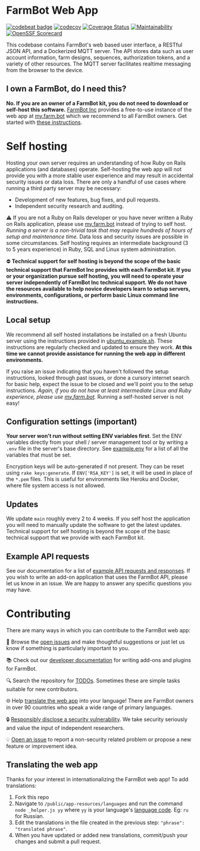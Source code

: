 # FarmBot Web App

[![codebeat badge](https://codebeat.co/badges/7f81859b-67fe-4bdb-b56f-050bfed35e9c)](https://codebeat.co/projects/github-com-farmbot-farmbot-web-app-staging)
[![codecov](https://codecov.io/gh/FarmBot/Farmbot-Web-App/branch/main/graph/badge.svg)](https://codecov.io/gh/FarmBot/Farmbot-Web-App)
[![Coverage Status](https://coveralls.io/repos/github/FarmBot/Farmbot-Web-App/badge.svg)](https://coveralls.io/github/FarmBot/Farmbot-Web-App)
[![Maintainability](https://api.codeclimate.com/v1/badges/74091163d8a02bb8988f/maintainability)](https://codeclimate.com/github/FarmBot/Farmbot-Web-App/maintainability)
[![OpenSSF Scorecard](https://api.securityscorecards.dev/projects/github.com/FarmBot/Farmbot-Web-App/badge)](https://securityscorecards.dev/viewer/?uri=github.com/FarmBot/Farmbot-Web-App)


This codebase contains FarmBot's web based user interface, a RESTful JSON API, and a Dockerized MQTT server. The API stores data such as user account information, farm designs, sequences, authorization tokens, and a variety of other resources. The MQTT server facilitates realtime messaging from the browser to the device.

## I own a FarmBot, do I need this?

**No. If you are an owner of a FarmBot kit, you do not need to download or self-host this software.** [FarmBot Inc](https://farm.bot) provides a free-to-use instance of the web app at [my.farm.bot](https://my.farm.bot/) which we recommend to all FarmBot owners. Get started with [these instructions](https://software.farm.bot/docs/getting-started).

# Self hosting

Hosting your own server requires an understanding of how Ruby on Rails applications (and databases) operate. Self-hosting the web app will not provide you with a more stable user experience and may result in accidental security issues or data loss. There are only a handful of use cases where running a third party server may be necessary:

 * Development of new features, bug fixes, and pull requests.
 * Independent security research and auditing.

:warning: If you are not a Ruby on Rails developer or you have never written a Ruby on Rails application, please use [my.farm.bot](https://my.farm.bot/) instead of trying to self host. *Running a server is a non-trivial task that may require hundreds of hours of setup and maintenance time.* Data loss and security issues are possible in some circumstances. Self hosting requires an intermediate background (3 to 5 years experience) in Ruby, SQL and Linux system administration.

:no_entry: **Technical support for self hosting is beyond the scope of the basic technical support that FarmBot Inc provides with each FarmBot kit. If you or your organization pursue self hosting, you will need to operate your server independently of FarmBot Inc technical support. We do not have the resources available to help novice developers learn to setup servers, environments, configurations, or perform basic Linux command line instructions.**

## Local setup

We recommend all self hosted installations be installed on a fresh Ubuntu server using the instructions provided in [ubuntu_example.sh](https://github.com/FarmBot/Farmbot-Web-App/blob/main/ubuntu_example.sh). These instructions are regularly checked and updated to ensure they work. **At this time we cannot provide assistance for running the web app in different environments.**

If you raise an issue indicating that you haven't followed the setup instructions, looked through past issues, or done a cursory internet search for basic help, expect the issue to be closed and we'll point you to the setup instructions. *Again, if you do not have at least intermediate Linux and Ruby experience, please use [my.farm.bot](https://my.farm.bot).* Running a self-hosted server is not easy!

## Configuration settings (important)

**Your server won't run without setting ENV variables first**. Set the ENV variables directly from your shell / server management tool or by writing a `.env` file in the server's base directory. See [example.env](https://github.com/FarmBot/Farmbot-Web-App/blob/main/example.env) for a list of all the variables that must be set.

Encryption keys will be auto-generated if not present. They can be reset using `rake keys:generate`. If `ENV['RSA_KEY']` is set, it will be used in place of the `*.pem` files. This is useful for environments like Heroku and Docker, where file system access is not allowed.

## Updates

We update `main` roughly every 2 to 4 weeks. If you self host the application you will need to manually update the software to get the latest updates. Technical support for self hosting is beyond the scope of the basic technical support that we provide with each FarmBot kit.

## Example API requests

See our documentation for a list of [example API requests and responses](https://developer.farm.bot/docs/api-docs). If you wish to write an add-on application that uses the FarmBot API, please let us know in an issue. We are happy to answer any specific questions you may have.

# Contributing

There are many ways in which you can contribute to the FarmBot web app:

:pencil: Browse the [open issues](https://github.com/FarmBot/Farmbot-Web-App/issues) and make thoughtful suggestions or just let us know if something is particularly important to you.

:books: Check out our [developer documentation](https://developer.farm.bot/) for writing add-ons and plugins for FarmBot.

:mag: Search the repository for [TODOs](https://github.com/FarmBot/Farmbot-Web-App/search?utf8=%E2%9C%93&q=todo). Sometimes these are simple tasks suitable for new contributors.

:globe_with_meridians: Help [translate the web app](#translating-the-web-app) into your language! There are FarmBot owners in over 90 countries who speak a wide range of primary languages.

:lock: [Responsibly disclose a security vulnerability](http://disclosure.farm.bot/). We take security seriously and value the input of independent researchers.

:bulb: [Open an issue](https://github.com/FarmBot/Farmbot-Web-App/issues/new) to report a non-security related problem or propose a new feature or improvement idea.

## Translating the web app

Thanks for your interest in internationalizing the FarmBot web app! To add translations:

1. Fork this repo
0. Navigate to `/public/app-resources/languages` and run the command `node _helper.js yy` where `yy` is your language's [language code](http://www.science.co.il/Language/Locale-codes.php). Eg: `ru` for Russian.
0. Edit the translations in the file created in the previous step: `"phrase": "translated phrase"`.
0. When you have updated or added new translations, commit/push your changes and submit a pull request.

